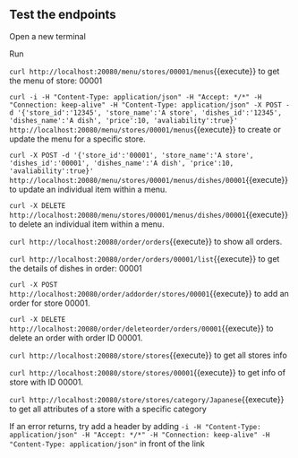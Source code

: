 ## Test the endpoints

Open a new terminal

Run

`curl http://localhost:20080/menu/stores/00001/menus`{{execute}}
to get the menu of store: 00001

`curl -i -H "Content-Type: application/json" -H "Accept: */*" -H "Connection: keep-alive" -H "Content-Type: application/json" -X POST -d '{'store_id':'12345', 'store_name':'A store', 'dishes_id':'12345', 'dishes_name':'A dish', 'price':10, 'avaliability':true}' http://localhost:20080/menu/stores/00001/menus`{{execute}}
to create or update the menu for a specific store.

`curl -X POST -d '{'store_id':'00001', 'store_name':'A store', 'dishes_id':'00001', 'dishes_name':'A dish', 'price':10, 'avaliability':true}' http://localhost:20080/menu/stores/00001/menus/dishes/00001`{{execute}}
to update an individual item within a menu.

`curl -X DELETE http://localhost:20080/menu/stores/00001/menus/dishes/00001`{{execute}} to delete an individual item within a menu.

`curl http://localhost:20080/order/orders`{{execute}}
to show all orders.

`curl http://localhost:20080/order/orders/00001/list`{{execute}}
to get the details of dishes in order: 00001

`curl -X POST http://localhost:20080/order/addorder/stores/00001`{{execute}}
to add an order for store 00001.

`curl -X DELETE http://localhost:20080/order/deleteorder/orders/00001`{{execute}}
to delete an order with order ID 00001.

`curl http://localhost:20080/store/stores`{{execute}}
to get all stores info

`curl http://localhost:20080/store/stores/00001`{{execute}}
to get info of store with ID 00001.

`curl http://localhost:20080/store/stores/category/Japanese`{{execute}}
to get all attributes of a store with a specific category

If an error returns, try add a header by adding
`-i -H "Content-Type: application/json" -H "Accept: */*" -H "Connection: keep-alive" -H "Content-Type: application/json"`
in front of the link
